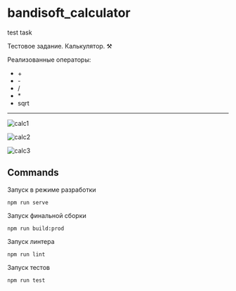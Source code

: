 # bandisoft_calculator
test task

Тестовое задание. Калькулятор. ⚒

Реализованные операторы:
* \+
* \- 
* \/
* \*
* sqrt


-----


![calc1](https://user-images.githubusercontent.com/58111039/149625105-b0aa01da-4521-4bf7-89f9-6f5b22e71762.png)

![calc2](https://user-images.githubusercontent.com/58111039/149625113-ddb00703-358c-432e-961c-88b1a931bcf6.png)

![calc3](https://user-images.githubusercontent.com/58111039/149625118-e26d9fa7-93f5-4d59-be04-c4488ad6d64a.png)


## Commands

Запуск в режиме разработки
```
npm run serve
```

Запуск финальной сборки
```
npm run build:prod
```

Запуск линтера
```
npm run lint
```

Запуск тестов
```
npm run test
```


